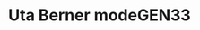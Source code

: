 ---
title: "Uta Berner modeGEN33"
url: /frankenberg-sachsen/uta-berner-modegen33/
shop: Kleidung
---